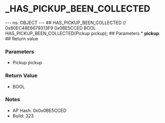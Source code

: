 # _HAS_PICKUP_BEEN_COLLECTED

--- ns: OBJECT --- ## HAS_PICKUP_BEEN_COLLECTED  // 0x80EC48E6679313F9 0x0BE5CCED BOOL HAS_PICKUP_BEEN_COLLECTED(Pickup pickup);   ## Parameters * **pickup**:  ## Return value

### Parameters
* Pickup pickup

### Return Value
* BOOL

### Notes
* AP Hash: 0x0x0BE5CCED
* Build: 323

